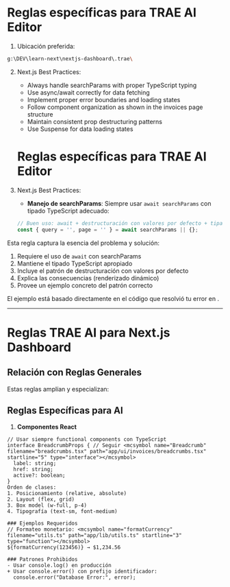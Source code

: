 # Reglas específicas para TRAE AI Editor

1. Ubicación preferida:
```bash
g:\DEV\learn-next\nextjs-dashboard\.trae\
```

2. Next.js Best Practices:
   - Always handle searchParams with proper TypeScript typing
   - Use async/await correctly for data fetching
   - Implement proper error boundaries and loading states
   - Follow component organization as shown in the invoices page structure
   - Maintain consistent prop destructuring patterns
   - Use Suspense for data loading states


   # Reglas específicas para TRAE AI Editor

2. Next.js Best Practices:
   - **Manejo de searchParams**: Siempre usar `await searchParams` con tipado TypeScript adecuado:
   ```typescript
   // Buen uso: await + destructuración con valores por defecto + tipado
   const { query = '', page = '' } = await searchParams || {};

   
Esta regla captura la esencia del problema y solución:
1. Requiere el uso de `await` con searchParams
2. Mantiene el tipado TypeScript apropiado
3. Incluye el patrón de destructuración con valores por defecto
4. Explica las consecuencias (renderizado dinámico)
5. Provee un ejemplo concreto del patrón correcto

El ejemplo está basado directamente en el código que resolvió tu error en <mcsymbol name="Page" filename="page.tsx" path="g:\DEV\learn-next\nextjs-dashboard\app\dashboard\invoices\page.tsx" startline="9" type="function"></mcsymbol>.

---
# Reglas TRAE AI para Next.js Dashboard

## Relación con Reglas Generales
Estas reglas amplían y especializan: <mcfile name="CODING_RULES.md" path="g:\DEV\learn-next\nextjs-dashboard\CODING_RULES.md"></mcfile>

## Reglas Específicas para AI
1. **Componentes React**
```tsx
// Usar siempre functional components con TypeScript
interface BreadcrumbProps { // Seguir <mcsymbol name="Breadcrumb" filename="breadcrumbs.tsx" path="app/ui/invoices/breadcrumbs.tsx" startline="5" type="interface"></mcsymbol>
  label: string;
  href: string;
  active?: boolean;
}
Orden de clases: 
1. Posicionamiento (relative, absolute)
2. Layout (flex, grid)
3. Box model (w-full, p-4)
4. Tipografía (text-sm, font-medium)

### Ejemplos Requeridos
// Formateo monetario: <mcsymbol name="formatCurrency" filename="utils.ts" path="app/lib/utils.ts" startline="3" type="function"></mcsymbol>
${formatCurrency(123456)} → $1,234.56

### Patrones Prohibidos
- Usar console.log() en producción
+ Usar console.error() con prefijo identificador:
  console.error("Database Error:", error);